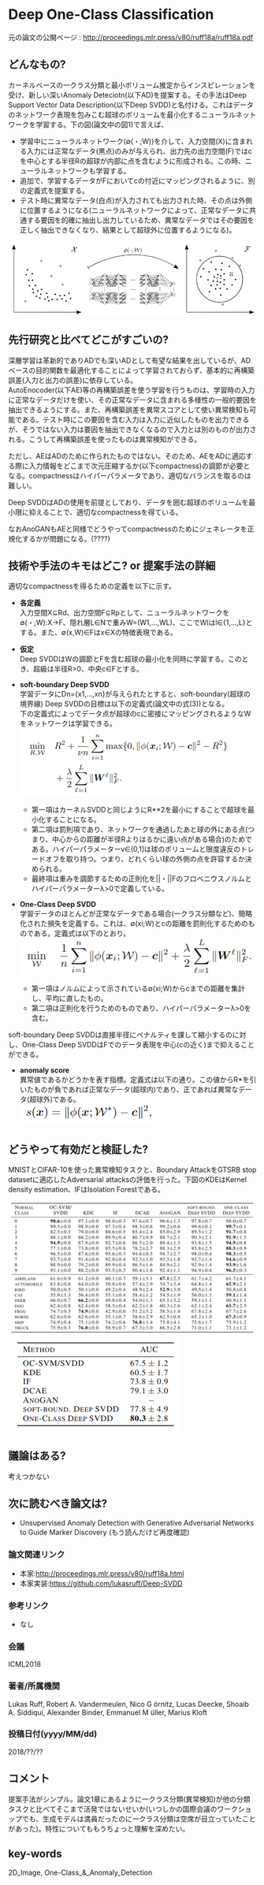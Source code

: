 # Deep One-Class Classification

元の論文の公開ページ : http://proceedings.mlr.press/v80/ruff18a/ruff18a.pdf

## どんなもの?
カーネルベースの一クラス分類と最小ボリューム推定からインスピレーションを受け、新しい深いAnomaly Deteciotn(以下AD)を提案する。その手法はDeep Support Vector Data Description(以下Deep SVDD)と名付ける。これはデータのネットワーク表現を包みこむ超球のボリュームを最小化するニューラルネットワークを学習する。下の図(論文中の図1)で言えば、
- 学習中にニューラルネットワーク(∅(・;W))を介して、入力空間(X)に含まれる入力には正常なデータ(黒点)のみが与えられ、出力先の出力空間(F)ではcを中心とする半径Rの超球が内部に点を含むように形成される。この時、ニューラルネットワークも学習する。
- 追加で、学習するデータがFにおいてcの付近にマッピングされるように、別の定義式を提案する。
- テスト時に異常なデータ(白点)が入力されても出力された時、その点は外側に位置するようになる(ニューラルネットワークによって、正常なデータに共通する要因を的確に抽出し出力しているため、異常なデータではその要因を正しく抽出できなくなり、結果として超球外に位置するようになる)。

![論文中の図1](img/DOC/fig_1.png)

## 先行研究と比べてどこがすごいの?
深層学習は革新的でありADでも深いADとして有望な結果を出しているが、ADベースの目的関数を最適化することによって学習されておらず、基本的に再構築誤差(入力と出力の誤差)に依存している。  
AutoEnocoder(以下AE)等の再構築誤差を使う学習を行うものは、学習時の入力に正常なデータだけを使い、その正常なデータに含まれる多様性の一般的要因を抽出できるようにする。また、再構築誤差を異常スコアとして使い異常検知も可能である。テスト時にこの要因を含む入力は入力に近似したものを出力できるが、そうではない入力は要因を抽出できなくなるので入力とは別のものが出力される。こうして再構築誤差を使ったものは異常検知ができる。

ただし、AEはADのために作られたものではない。そのため、AEをADに適応する際に入力情報をどこまで次元圧縮するか(以下compactness)の調節が必要となる。compactnessはハイパーパラメータであり、適切なバランスを取るのは難しい。

Deep SVDDはADの使用を前提としており、データを囲む超球のボリュームを最小限に抑えることで、適切なcompactnessを得ている。

なおAnoGANもAEと同様でどうやってcompactnessのためにジェネレータを正規化するかが問題になる。(????)

## 技術や手法のキモはどこ? or 提案手法の詳細
適切なcompactnessを得るための定義を以下に示す。
- **各定義**  
入力空間X⊆Rd、出力空間F⊆Rpとして、ニューラルネットワークを∅(・;W):X→F、隠れ層L∈Nで重みW=(W1,...,WL)、ここでWlはl∈{1,...,L}とする。また、∅(x,W)∈Fはx∈Xの特徴表現である。

- **仮定**  
Deep SVDDはWの調節とFを含む超球の最小化を同時に学習する。このとき、超級は半径R>0、中央c∈Fとする。

- **soft-boundary Deep SVDD**  
学習データにDn={x1,...,xn}が与えられたとすると、soft-boundary(超球の境界線) Deep SVDDの目標は以下の定義式(論文中の式(3))となる。  
下の定義式によってデータ点が超球のcに密接にマッピングされるようなWをネットワークは学習できる。  
![論文中の式3](img/DOC/fig_0.png)  
  - 第一項はカーネルSVDDと同じようにR**2を最小にすることで超球を最小化することになる。
  - 第二項は罰則項であり、ネットワークを通過したあと球の外にある点(つまり、中心からの距離が半径Rよりはるかに遠い点がある場合)のためである。ハイパーパラメーターv∈(0,1]は球のボリュームと限度違反のトレードオフを取り持つ。つまり、どれくらい球の外側の点を許容するか決められる。
  - 最終項は重みを調節するための正則化を||・||Fのフロベニウスノルムとハイパーパラメーターλ>0で定義している。  

- **One-Class Deep SVDD**  
学習データのほとんどが正常なデータである場合(一クラス分類など)、簡略化された損失を定義する。これは、∅(xi;W)とcの距離を罰則化するためのものである。定義式は以下のとおり。
![論文中の式4](img/DOC/fig_2.png)  
  - 第一項はノルムによって示されている∅(xi;W)からcまでの距離を集計し、平均に直したもの。
  - 第二項は正則化を行うためのものであり、ハイパーパラメーターλ>0を含む。

soft-boundary Deep SVDDは直接半径にペナルティを課して縮小するのに対し、One-Class Deep SVDDはFでのデータ表現を中心(cの近く)まで抑えることができる。

- **anomaly score**  
異常値であるかどうかを表す指標。定義式は以下の通り。この値からR*を引いたものが負であれば正常なデータ(超球内)であり、正であれば異常なデータ(超球外)である。  
![論文中の式5](img/DOC/fig_5.png)  

## どうやって有効だと検証した?
MNISTとCIFAR-10を使った異常検知タスクと、Boundary AttackをGTSRB stop datasetに適応したAdversarial attacksの評価を行った。下図のKDEはKernel density estimation、IFはIsolation Forestである。

![論文中の表1](img/DOC/fig_3.png)  
![論文中の表2](img/DOC/fig_4.png)  

## 議論はある?
考えつかない

## 次に読むべき論文は?
- Unsupervised Anomaly Detection with Generative Adversarial Networks to Guide Marker Discovery (もう読んだけど再度確認)  

### 論文関連リンク
- 本家:http://proceedings.mlr.press/v80/ruff18a.html
- 本家実装:https://github.com/lukasruff/Deep-SVDD

### 参考リンク
- なし

### 会議
ICML2018

### 著者/所属機関
Lukas Ruff, Robert A. Vandermeulen, Nico G ̈ornitz, Lucas Deecke, Shoaib A. Siddiqui, Alexander Binder, Emmanuel M ̈uller, Marius Kloft

### 投稿日付(yyyy/MM/dd)
2018/??/??

## コメント
提案手法がシンプル。論文1章にあるように一クラス分類(異常検知)が他の分類タスクと比べてそこまで活発ではないせいか(いつしかの国際会議のワークショップでも、生成モデルは満員だったのに一クラス分類は空席が目立っていたことがあった)。特性についてももうちょっと理解を深めたい。

## key-words
2D_Image, One-Class_&_Anomaly_Detection